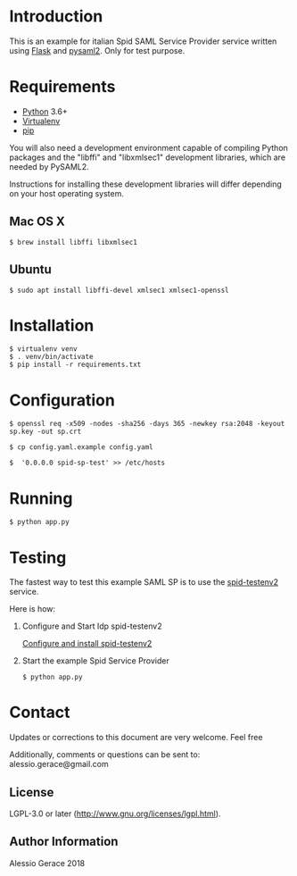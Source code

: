 # Introduction

This is an example for italian Spid SAML Service Provider service written using [Flask](http://flask.pocoo.org/) and [pysaml2](https://github.com/rohe/pysaml2).
Only for test purpose.

# Requirements

-   [Python](https://www.python.org/) 3.6+
-   [Virtualenv](https://virtualenv.pypa.io/en/latest/)
-   [pip](https://pip.pypa.io/en/stable/)

You will also need a development environment capable of compiling
Python packages and the "libffi" and "libxmlsec1" development
libraries, which are needed by PySAML2.

Instructions for installing these development libraries will differ
depending on your host operating system.

## Mac OS X

```shell
$ brew install libffi libxmlsec1
```

## Ubuntu

```shell
$ sudo apt install libffi-devel xmlsec1 xmlsec1-openssl
```

# Installation

```shell
$ virtualenv venv
$ . venv/bin/activate
$ pip install -r requirements.txt 
```

# Configuration

 ```shell
$ openssl req -x509 -nodes -sha256 -days 365 -newkey rsa:2048 -keyout sp.key -out sp.crt
 ``` 
 
 ```shell
$ cp config.yaml.example config.yaml
 ```
 
  ```shell
$  '0.0.0.0 spid-sp-test' >> /etc/hosts
 ```
# Running

 ```shell
$ python app.py 
 ```

# Testing

The fastest way to test this example SAML SP is to use the [spid-testenv2](https://github.com/italia/spid-testenv2) service.

Here is how:

    
1.  Configure and Start Idp spid-testenv2

    [Configure and install spid-testenv2](https://github.com/italia/spid-testenv2#installazione)
    
2.  Start the example Spid  Service Provider
    
    ```shell
    $ python app.py
    ```
    



# Contact

Updates or corrections to this document are very welcome. Feel free


Additionally, comments or questions can be sent to:
&#97;&#108;&#101;&#115;&#115;&#105;&#111;&#46;&#103;&#101;&#114;&#97;&#99;&#101;&#64;&#103;&#109;&#97;&#105;&#108;&#46;&#99;&#111;&#109;

License
-------
 
LGPL-3.0 or later (http://www.gnu.org/licenses/lgpl.html).

Author Information
------------------

Alessio Gerace 2018